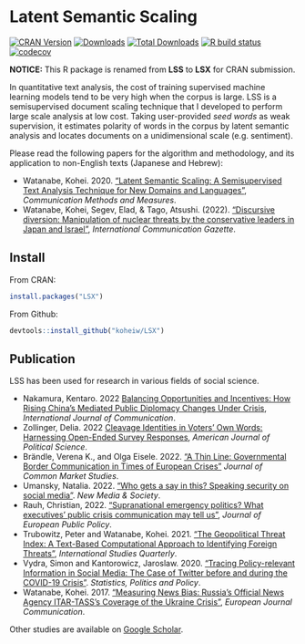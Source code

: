 
# Latent Semantic Scaling

<!-- badges: start -->

[![CRAN
Version](https://www.r-pkg.org/badges/version/LSX)](https://CRAN.R-project.org/package=LSX)
[![Downloads](https://cranlogs.r-pkg.org/badges/LSX)](https://CRAN.R-project.org/package=LSX)
[![Total
Downloads](https://cranlogs.r-pkg.org/badges/grand-total/LSX?color=orange)](https://CRAN.R-project.org/package=LSX)
[![R build
status](https://github.com/koheiw/LSX/workflows/R-CMD-check/badge.svg)](https://github.com/koheiw/LSX/actions)
[![codecov](https://codecov.io/gh/koheiw/LSX/branch/master/graph/badge.svg)](https://app.codecov.io/gh/koheiw/LSX)
<!-- badges: end -->

**NOTICE:** This R package is renamed from **LSS** to **LSX** for CRAN
submission.

In quantitative text analysis, the cost of training supervised machine
learning models tend to be very high when the corpus is large. LSS is a
semisupervised document scaling technique that I developed to perform
large scale analysis at low cost. Taking user-provided *seed words* as
weak supervision, it estimates polarity of words in the corpus by latent
semantic analysis and locates documents on a unidimensional scale
(e.g. sentiment).

Please read the following papers for the algorithm and methodology, and
its application to non-English texts (Japanese and Hebrew):

- Watanabe, Kohei. 2020. [“Latent Semantic Scaling: A Semisupervised
  Text Analysis Technique for New Domains and
  Languages”](https://www.tandfonline.com/doi/full/10.1080/19312458.2020.1832976),
  *Communication Methods and Measures*.
- Watanabe, Kohei, Segev, Elad, & Tago, Atsushi. (2022). [“Discursive
  diversion: Manipulation of nuclear threats by the conservative leaders
  in Japan and
  Israel”](https://journals.sagepub.com/doi/full/10.1177/17480485221097967),
  *International Communication Gazette*.

## Install

From CRAN:

``` r
install.packages("LSX")
```

From Github:

``` r
devtools::install_github("koheiw/LSX")
```

## Publication

LSS has been used for research in various fields of social science.

- Nakamura, Kentaro. 2022 [Balancing Opportunities and Incentives: How
  Rising China’s Mediated Public Diplomacy Changes Under
  Crisis](https://ijoc.org/index.php/ijoc/article/view/18676/3968),
  *International Journal of Communication*.
- Zollinger, Delia. 2022 [Cleavage Identities in Voters’ Own Words:
  Harnessing Open-Ended Survey
  Responses](https://onlinelibrary.wiley.com/doi/10.1111/ajps.12743),
  *American Journal of Political Science*.
- Brändle, Verena K., and Olga Eisele. 2022. [“A Thin Line: Governmental
  Border Communication in Times of European
  Crises”](https://onlinelibrary.wiley.com/doi/full/10.1111/jcms.13398)
  *Journal of Common Market Studies*.
- Umansky, Natalia. 2022. [“Who gets a say in this? Speaking security on
  social
  media”](https://journals.sagepub.com/doi/10.1177/14614448221111009).
  *New Media & Society*.
- Rauh, Christian, 2022. [“Supranational emergency politics? What
  executives’ public crisis communication may tell
  us”](https://www.tandfonline.com/doi/full/10.1080/13501763.2021.1916058),
  *Journal of European Public Policy*.
- Trubowitz, Peter and Watanabe, Kohei. 2021. [“The Geopolitical Threat
  Index: A Text-Based Computational Approach to Identifying Foreign
  Threats”](https://academic.oup.com/isq/advance-article/doi/10.1093/isq/sqab029/6278490),
  *International Studies Quarterly*.
- Vydra, Simon and Kantorowicz, Jaroslaw. 2020. [“Tracing
  Policy-relevant Information in Social Media: The Case of Twitter
  before and during the COVID-19
  Crisis”](https://www.degruyter.com/document/doi/10.1515/spp-2020-0013/html).
  *Statistics, Politics and Policy*.
- Watanabe, Kohei. 2017. [“Measuring News Bias: Russia’s Official News
  Agency ITAR-TASS’s Coverage of the Ukraine
  Crisis”](http://journals.sagepub.com/eprint/TBc9miIc89njZvY3gyAt/full),
  *European Journal Communication*.

Other studies are available on [Google
Scholar](https://scholar.google.com/scholar?oi=bibs&hl=en&cites=5312969973901591795).
